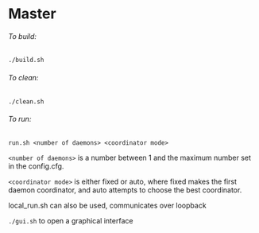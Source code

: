 # Master
###### To build:

```./build.sh```

###### To clean:

```./clean.sh```

###### To run:

```run.sh <number of daemons> <coordinator mode>```

```<number of daemons>``` is a number between 1 and the maximum number set in the config.cfg.

```<coordinator mode>``` is either fixed or auto, where fixed makes the first daemon coordinator, and auto attempts to choose the best coordinator.

local_run.sh can also be used, communicates over loopback

```./gui.sh``` to open a graphical interface

